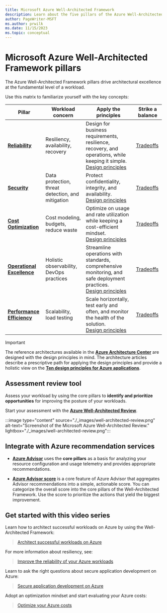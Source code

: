 ```yaml
---
title: Microsoft Azure Well-Architected Framework
description: Learn about the five pillars of the Azure Well-Architected Framework and how they can produce a high- quality, stable, and efficient cloud architecture.
author: PageWriter-MSFT
ms.author: prwilk
ms.date: 11/15/2023
ms.topic: conceptual
---
```


# Microsoft Azure Well-Architected Framework pillars

The Azure Well-Architected Framework pillars drive architectural excellence at the fundamental level of a workload.

Use this matrix to familiarize yourself with the key concepts:

| Pillar | Workload concern | Apply the principles | Strike a balance
|--------|-------------|-------------------|-----------
| [**Reliability**][resiliency-pillar] | Resiliency, availability, recovery | Design for business requirements, resilience, recovery, and operations, while keeping it simple. <br> [Design principles](reliability/principles.md) | [Tradeoffs](reliability/tradeoffs.md) |
| [**Security**][security-pillar] | Data protection, threat detection, and mitigation | Protect confidentiality, integrity, and availability. <br> [Design principles](security/principles.md)|[Tradeoffs](security/tradeoffs.md) |
| [**Cost Optimization**][cost-pillar] | Cost modeling, budgets, reduce waste | Optimize on usage and rate utilization while keeping a cost-efficient mindset. <br> [Design principles](./cost-optimization/principles.md) | [Tradeoffs](cost-optimization/tradeoffs.md) |
| [**Operational Excellence**][devops-pillar] | Holistic observability, DevOps practices | Streamline operations with standards, comprehensive monitoring, and safe deployment practices. <br> [Design principles](operational-excellence/principles.md)|[Tradeoffs](operational-excellence/tradeoffs.md) |
| [**Performance Efficiency**][scalability-pillar] | Scalability, load testing | Scale horizontally, test early and often, and monitor the health of the solution. <br>[Design principles](./performance-efficiency/principles.md)|[Tradeoffs](performance-efficiency/tradeoffs.md) |

> [!IMPORTANT]
>
> The reference architectures available in the [**Azure Architecture Center**](/azure/architecture/browse/) are designed with the design principles in mind. The architecture articles describe a prescriptive path for applying the design principles and provide a holistic view on the [**Ten design principles for Azure applications**](/azure/architecture/guide/design-principles/).

## Assessment review tool

Assess your workload by using the core pillars to **identify and prioritize opportunities** for improving the posture of your workloads.

Start your assessment with the [**Azure Well-Architected Review**](/assessments/?id=azure-architecture-review&mode=pre-assessment).

:::image type="content" source="./_images/well-architected-review.png" alt-text="Screenshot of the Microsoft Azure Well-Architected Review." lightbox="./_images/well-architected-review.png":::

## Integrate with Azure recommendation services

- [**Azure Advisor**](/azure/advisor/) uses the **core pillars** as a basis for analyzing your resource configuration and usage telemetry and provides appropriate recommendations.

- [**Azure Advisor score**](/azure/advisor/azure-advisor-score) is a core feature of Azure Advisor that aggregates Advisor recommendations into a simple, actionable score. You can categorize the overall score into the core pillars of the Well-Architected Framework. Use the score to prioritize the actions that yield the biggest improvement.

## Get started with this video series

Learn how to architect successful workloads on Azure by using the Well-Architected Framework:

<!-- markdownlint-disable MD034 -->
> [Architect successful workloads on Azure](/shows/azure-enablement/architect-successful-workloads-on-azure--introduction-ep-1-well-architected-series/player)

For more information about resiliency, see:

<!-- markdownlint-disable MD034 -->

> [Improve the reliability of your Azure workloads](/shows/azure-enablement/start-improving-the-reliability-of-your-azure-workloads--reliability-ep-1--well-architected-series/player)

Learn to ask the right questions about secure application development on Azure:

<!-- markdownlint-disable MD034 -->
> [Secure application development on Azure](/shows/azure-enablement/ask-the-right-questions-about-secure-application-development-on-azure/player)

Adopt an optimization mindset and start evaluating your Azure costs:

<!-- markdownlint-disable MD034 -->

> [Optimize your Azure costs](/shows/azure-enablement/start-optimizing-your-azure-costs--cost-optimization-ep-1--well-architected-series/player)

<!-- links -->
[cost-pillar]: ./cost-optimization/index.yml
[security-pillar]: ./security/index.yml
[resiliency-pillar]: ./resiliency/index.yml
[scalability-pillar]: ./scalability/index.yml
[devops-pillar]: ./devops/index.yml
